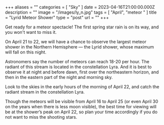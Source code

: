 +++
aliases = ""
categories = [ "Sky" ]
date = 2023-04-16T21:00:00.000Z
description = ""
image = "/images/ly_n.jpg"
tags = [ "April", "meteor " ]
title = "Lyrid Meteor Shower"
type = "post"
url = ""
+++

Get ready for a meteor spectacle! The first spring star rain is on its way, and you won't want to miss it.

On April 21 to 22, we will have a chance to observe the largest meteor shower in the Northern Hemisphere — the Lyrid shower, whose maximum will fall on this night.

Astronomers say the number of meteors can reach 18-20 per hour. The radiant of this stream is located in the constellation Lyra. And it is best to observe it at night and before dawn, first over the northeastern horizon, and then in the eastern part of the night and morning sky.

Look to the skies in the early hours of the morning of April 22, and catch the radiant stream in the constellation Lyra.

Though the meteors will be visible from April 16 to April 25 (or even April 30 on the years when there is less moon visible), the best time for viewing will be at the shower’s peak on April 22, so plan your time accordingly if you do not want to miss the shooting stars.
